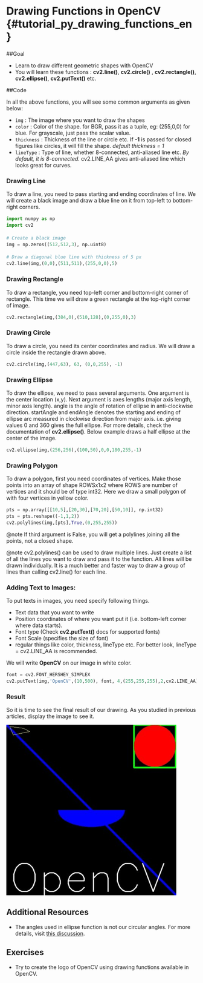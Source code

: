 # Drawing Functions in OpenCV {#tutorial_py_drawing_functions_en}

##Goal

- Learn to draw different geometric shapes with OpenCV
- You will learn these functions : **cv2.line()**, **cv2.circle()** , **cv2.rectangle()**,
    **cv2.ellipse()**, **cv2.putText()** etc.

##Code

In all the above functions, you will see some common arguments as given below:

- `img` : The image where you want to draw the shapes
- `color` : Color of the shape. for BGR, pass it as a tuple, eg: (255,0,0) for blue. For grayscale, just pass the scalar value.
- `thickness` : Thickness of the line or circle etc. If **-1** is passed for closed figures like circles, it will fill the shape. *default thickness = 1*
- `lineType` : Type of line, whether 8-connected, anti-aliased line etc. *By default, it is 8-connected.* cv2.LINE_AA gives anti-aliased line which looks great for curves.

### Drawing Line

To draw a line, you need to pass starting and ending coordinates of line. We will create a black image and draw a blue line on it from top-left to bottom-right corners.
```python
import numpy as np
import cv2

# Create a black image
img = np.zeros((512,512,3), np.uint8)

# Draw a diagonal blue line with thickness of 5 px
cv2.line(img,(0,0),(511,511),(255,0,0),5)
```
### Drawing Rectangle

To draw a rectangle, you need top-left corner and bottom-right corner of rectangle. This time we will draw a green rectangle at the top-right corner of image.
```python
cv2.rectangle(img,(384,0),(510,128),(0,255,0),3)
```
### Drawing Circle

To draw a circle, you need its center coordinates and radius. We will draw a circle inside the rectangle drawn above.
```python
cv2.circle(img,(447,63), 63, (0,0,255), -1)
```
### Drawing Ellipse

To draw the ellipse, we need to pass several arguments. One argument is the center location (x,y). Next argument is axes lengths (major axis length, minor axis length). angle is the angle of rotation of ellipse in anti-clockwise direction. startAngle and endAngle denotes the starting and ending of ellipse arc measured in clockwise direction from major axis. i.e. giving values 0 and 360 gives the full ellipse. For more details, check the documentation of **cv2.ellipse()**. Below example draws a half ellipse at the center of the image.
```python
cv2.ellipse(img,(256,256),(100,50),0,0,180,255,-1)
```
### Drawing Polygon

To draw a polygon, first you need coordinates of vertices. Make those points into an array of shape ROWSx1x2 where ROWS are number of vertices and it should be of type int32. Here we draw a small polygon of with four vertices in yellow color.
```python
pts = np.array([[10,5],[20,30],[70,20],[50,10]], np.int32)
pts = pts.reshape((-1,1,2))
cv2.polylines(img,[pts],True,(0,255,255))
```

@note If third argument is False, you will get a polylines joining all the points, not a closed shape.

@note cv2.polylines() can be used to draw multiple lines. Just create a list of all the lines you want to draw and pass it to the function. All lines will be drawn individually. It is a much better and faster way to draw a group of lines than calling cv2.line() for each line.

### Adding Text to Images:

To put texts in images, you need specify following things.
-   Text data that you want to write
-   Position coordinates of where you want put it (i.e. bottom-left corner where data starts).
-   Font type (Check **cv2.putText()** docs for supported fonts)
-   Font Scale (specifies the size of font)
-   regular things like color, thickness, lineType etc. For better look, lineType = cv2.LINE_AA is recommended.

We will write **OpenCV** on our image in white color.

```python
font = cv2.FONT_HERSHEY_SIMPLEX
cv2.putText(img,'OpenCV',(10,500), font, 4,(255,255,255),2,cv2.LINE_AA)
```

### Result

So it is time to see the final result of our drawing. As you studied in previous articles, display the image to see it.

![image](images/drawing_result.jpg)

## Additional Resources

- The angles used in ellipse function is not our circular angles. For more details, visit [this discussion](http://answers.opencv.org/question/14541/angles-in-ellipse-function/).

## Exercises

- Try to create the logo of OpenCV using drawing functions available in OpenCV.
